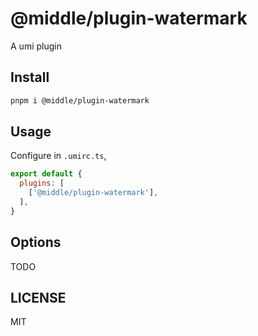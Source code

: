 # @middle/plugin-watermark

A umi plugin

## Install

```bash
pnpm i @middle/plugin-watermark
```

## Usage

Configure in `.umirc.ts`,

```js
export default {
  plugins: [
    ['@middle/plugin-watermark'],
  ],
}
```

## Options

TODO

## LICENSE

MIT
